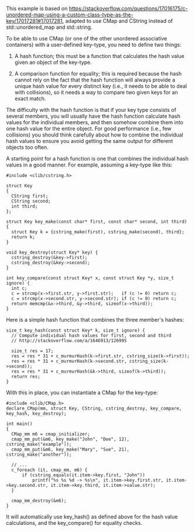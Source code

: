 This example is based on https://stackoverflow.com/questions/17016175/c-unordered-map-using-a-custom-class-type-as-the-key/17017281#17017281, adapted to use CMap and CString instead of std::unordered_map and std::string.

To be able to use CMap (or one of the other unordered associative containers) with a user-defined key-type, you need to define two things:

1. A hash function; this must be a function that calculates the hash value given an object of the key-type.

2. A comparison function for equality; this is required because the hash cannot rely on the fact that the hash function will always provide a unique hash value for every distinct key (i.e., it needs to be able to deal with collisions), so it needs a way to compare two given keys for an exact match.

The difficulty with the hash function is that if your key type consists of several members, you will usually have the hash function calculate hash values for the individual members, and then somehow combine them into one hash value for the entire object. For good performance (i.e., few collisions) you should think carefully about how to combine the individual hash values to ensure you avoid getting the same output for different objects too often.

A starting point for a hash function is one that combines the individual hash values in a good manner. For example, assuming a key-type like this:
```
#include <clib/cstring.h>

struct Key
{
  CString first;
  CString second;
  int third;
};

struct Key key_make(const char* first, const char* second, int third) {
  struct Key k = {cstring_make(first), cstring_make(second), third};
  return k;
}

void key_destroy(struct Key* key) {
  cstring_destroy(&key->first);
  cstring_destroy(&key->second);
}

int key_compare(const struct Key* x, const struct Key *y, size_t ignore) {
  int c;
  c = strcmp(x->first.str, y->first.str);   if (c != 0) return c;
  c = strcmp(x->second.str, y->second.str); if (c != 0) return c;
  return memcmp(&x->third, &y->third, sizeof(x->third));
}
```
Here is a simple hash function that combines the three member's hashes:
```
size_t key_hash(const struct Key* k, size_t ignore) {
  // Compute individual hash values for first, second and third
  // http://stackoverflow.com/a/1646913/126995

  size_t res = 17;  
  res = res * 31 + c_murmurHash(k->first.str, cstring_size(k->first));
  res = res * 31 + c_murmurHash(k->second.str, cstring_size(k->second));
  res = res * 31 + c_murmurHash(&k->third, sizeof(k->third));
  return res;
}
```
With this in place, you can instantiate a CMap for the key-type:
```
#include <clib/CMap.h>
declare_CMap(mm, struct Key, CString, cstring_destroy, key_compare, key_hash, key_destroy);

int main()
{
  CMap_mm m6 = cmap_initializer;
  cmap_mm_put(&m6, key_make("John", "Doe", 12), cstring_make("example"));
  cmap_mm_put(&m6, key_make("Mary", "Sue", 21), cstring_make("another"));
  
  // ...
  c_foreach (it, cmap_mm, m6) {
      if (cstring_equals(it.item->key.first, "John"))
          printf("%s %s %d -> %s\n", it.item->key.first.str, it.item->key.second.str, it.item->key.third, it.item->value.str);
  }
  
  cmap_mm_destroy(&m6);
}
```
It will automatically use key_hash() as defined above for the hash value calculations, and the key_compare() for equality checks.

